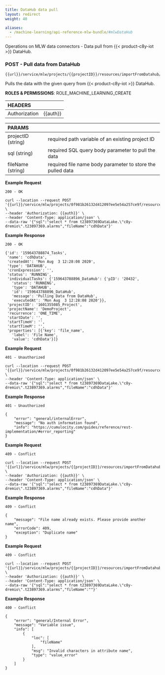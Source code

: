 ```yaml
---
title: DataHub data pull
layout: redirect
weight: 40

aliases:
  - /machine-learning/api-reference-mlw-bundle/#mlwDataHub
---
```


Operations on MLW data connectors - Data pull from {{< product-c8y-iot >}} DataHub.

### POST - Pull data from DataHub

```
{{url}}/service/mlw/projects/{{projectID}}/resources/importFromDatahub/data
```

Pulls the data with the given query from {{< product-c8y-iot >}} DataHub.

**ROLES & PERMISSIONS**: ROLE_MACHINE_LEARNING_CREATE

|HEADERS||
|:---|:---|
|Authorization|{{auth}}

|PARAMS||
|:---|:---|
|projectID (string)| required path variable of an existing project ID
|sql (string)| required SQL query body parameter to pull the data
|fileName (string)| required file name body parameter to store the pulled data

**Example Request**

```
200 - OK

curl --location --request POST '{{url}}/service/mlw/projects/0f981b26132d412097ee5e54a257ce9f/resources/importFromDatahub/data' \
--header 'Authorization: {{auth}}' \
--header 'Content-Type: application/json' \
--data-raw '{"sql":"select * from t23897369DataLake.\"c8y-dremio\".t23897369.alarms","fileName":"cdhData"}'
```

**Example Response**

```
200 - OK

{'id': '159643788874_Tasks',
 'name': 'cdhData',
 'createdAt': 'Mon Aug  3 12:28:08 2020',
 'type': 'DATAHUB',
 'cronExpression': '',
 'status': 'RUNNING',
 'individualTasks': {'159643788896_DataHub': {'pID': '20432',
   'status': 'RUNNING',
   'type': 'DATAHUB',
   'id': '159643788896_DataHub',
   'message': 'Pulling Data from DataHub',
   'executedAt': 'Mon Aug  3 12:28:08 2020'}},
 'projectID': '1601355085_Project',
 'projectName': 'DemoProject',
 'recurrence': 'ONE_TIME',
 'startDate': '',
 'startTimeH': '',
 'startTimeM': '',
 'properties': [{'key': 'file_name',
   'label': 'File Name',
   'value': 'cdhData'}]}
```

**Example Request**

```
401 - Unauthorized

curl --location --request POST '{{url}}/service/mlw/projects/0f981b26132d412097ee5e54a257ce9f/resources/importFromDatahub/data' \
--header 'Content-Type: application/json' \
--data-raw '{"sql":"select * from t23897369DataLake.\"c8y-dremio\".t23897369.alarms","fileName":"cdhData"}'
```

**Example Response**

```
401 - Unauthorized

{
    "error": "general/internalError",
    "message": "No auth information found",
    "info": "https://cumulocity.com/guides/reference/rest-implementation/#error_reporting"
}
```

**Example Request**

```
409 - Conflict

curl --location --request POST '{{url}}/service/mlw/projects/{{projectID}}/resources/importFromDatahub/data' \
--header 'Authorization: {{auth}}' \
--header 'Content-Type: application/json' \
--data-raw '{"sql":"select * from t23897369DataLake.\"c8y-dremio\".t23897369.alarms","fileName":"cdhData"}'
```

**Example Response**

```
409 - Conflict

{
    "message": "File name already exists. Please provide another name",
    "errorCode": 409,
    "exception": "Duplicate name"
}
```
**Example Request**

```
409 - Conflict

curl --location --request POST '{{url}}/service/mlw/projects/{{projectID}}/resources/importFromDatahub/data' \
--header 'Authorization: {{auth}}' \
--header 'Content-Type: application/json' \
--data-raw '{"sql":"select * from t23897369DataLake.\"c8y-dremio\".t23897369.alarms","fileName":""}'
```


**Example Response**

```
400 - Conflict

{
    "error": "general/Internal Error",
    "message": "Variable issue",
    "info": [
        {
            "loc": [
                "fileName"
            ],
            "msg": "Invalid characters in attribute name",
            "type": "value_error"
        }
    ]
}
```